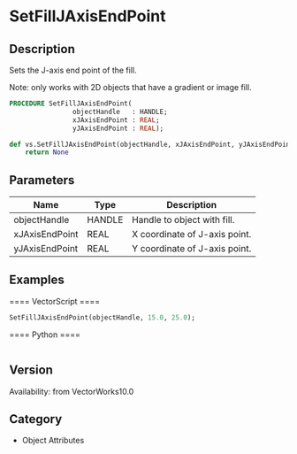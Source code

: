 # SetFillJAxisEndPoint

## Description
Sets the J-axis end point of the fill.

Note: only works with 2D objects that have a gradient or image fill.

```pascal
PROCEDURE SetFillJAxisEndPoint(
				objectHandle   : HANDLE;
				xJAxisEndPoint : REAL;
				yJAxisEndPoint : REAL);
```

```python
def vs.SetFillJAxisEndPoint(objectHandle, xJAxisEndPoint, yJAxisEndPoint):
    return None
```

## Parameters
|Name|Type|Description|
|---|---|---|
|objectHandle|HANDLE|Handle to object with fill.|
|xJAxisEndPoint|REAL|X coordinate of J-axis point.|
|yJAxisEndPoint|REAL|Y coordinate of J-axis point.|

## Examples
==== VectorScript ====
```pascal
SetFillJAxisEndPoint(objectHandle, 15.0, 25.0);
```
==== Python ====
```python

```

## Version
Availability: from VectorWorks10.0

## Category
* Object Attributes

